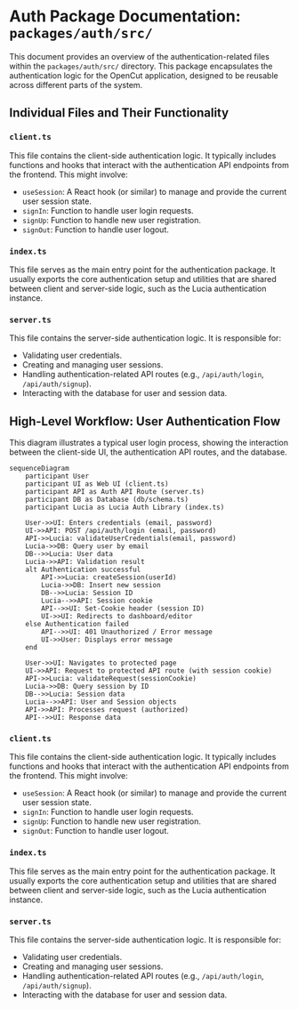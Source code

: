 # Auth Package Documentation: `packages/auth/src/`

This document provides an overview of the authentication-related files within the `packages/auth/src/` directory. This package encapsulates the authentication logic for the OpenCut application, designed to be reusable across different parts of the system.

## Individual Files and Their Functionality

### `client.ts`

This file contains the client-side authentication logic. It typically includes functions and hooks that interact with the authentication API endpoints from the frontend. This might involve:
*   `useSession`: A React hook (or similar) to manage and provide the current user session state.
*   `signIn`: Function to handle user login requests.
*   `signUp`: Function to handle new user registration.
*   `signOut`: Function to handle user logout.

### `index.ts`

This file serves as the main entry point for the authentication package. It usually exports the core authentication setup and utilities that are shared between client and server-side logic, such as the Lucia authentication instance.

### `server.ts`

This file contains the server-side authentication logic. It is responsible for:
*   Validating user credentials.
*   Creating and managing user sessions.
*   Handling authentication-related API routes (e.g., `/api/auth/login`, `/api/auth/signup`).
*   Interacting with the database for user and session data.

## High-Level Workflow: User Authentication Flow

This diagram illustrates a typical user login process, showing the interaction between the client-side UI, the authentication API routes, and the database.

```mermaid
sequenceDiagram
    participant User
    participant UI as Web UI (client.ts)
    participant API as Auth API Route (server.ts)
    participant DB as Database (db/schema.ts)
    participant Lucia as Lucia Auth Library (index.ts)

    User->>UI: Enters credentials (email, password)
    UI->>API: POST /api/auth/login (email, password)
    API->>Lucia: validateUserCredentials(email, password)
    Lucia->>DB: Query user by email
    DB-->>Lucia: User data
    Lucia->>API: Validation result
    alt Authentication successful
        API->>Lucia: createSession(userId)
        Lucia->>DB: Insert new session
        DB-->>Lucia: Session ID
        Lucia-->>API: Session cookie
        API-->>UI: Set-Cookie header (session ID)
        UI->>UI: Redirects to dashboard/editor
    else Authentication failed
        API-->>UI: 401 Unauthorized / Error message
        UI->>User: Displays error message
    end

    User->>UI: Navigates to protected page
    UI->>API: Request to protected API route (with session cookie)
    API->>Lucia: validateRequest(sessionCookie)
    Lucia->>DB: Query session by ID
    DB-->>Lucia: Session data
    Lucia-->>API: User and Session objects
    API->>API: Processes request (authorized)
    API-->>UI: Response data
```

### `client.ts`

This file contains the client-side authentication logic. It typically includes functions and hooks that interact with the authentication API endpoints from the frontend. This might involve:
*   `useSession`: A React hook (or similar) to manage and provide the current user session state.
*   `signIn`: Function to handle user login requests.
*   `signUp`: Function to handle new user registration.
*   `signOut`: Function to handle user logout.

### `index.ts`

This file serves as the main entry point for the authentication package. It usually exports the core authentication setup and utilities that are shared between client and server-side logic, such as the Lucia authentication instance.

### `server.ts`

This file contains the server-side authentication logic. It is responsible for:
*   Validating user credentials.
*   Creating and managing user sessions.
*   Handling authentication-related API routes (e.g., `/api/auth/login`, `/api/auth/signup`).
*   Interacting with the database for user and session data.
